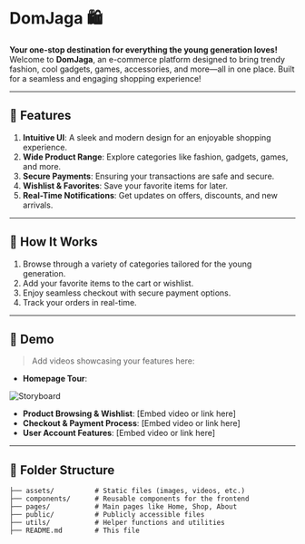 # DomJaga 🛍️  
**Your one-stop destination for everything the young generation loves!**  
Welcome to **DomJaga**, an e-commerce platform designed to bring trendy fashion, cool gadgets, games, accessories, and more—all in one place. Built for a seamless and engaging shopping experience!  

---

## 🌟 Features  
1. **Intuitive UI**: A sleek and modern design for an enjoyable shopping experience.  
2. **Wide Product Range**: Explore categories like fashion, gadgets, games, and more.  
3. **Secure Payments**: Ensuring your transactions are safe and secure.  
4. **Wishlist & Favorites**: Save your favorite items for later.  
5. **Real-Time Notifications**: Get updates on offers, discounts, and new arrivals.  

---

## 🚀 How It Works  
1. Browse through a variety of categories tailored for the young generation.  
2. Add your favorite items to the cart or wishlist.  
3. Enjoy seamless checkout with secure payment options.  
4. Track your orders in real-time.  

---

## 🎥 Demo  
> Add videos showcasing your features here:  
- **Homepage Tour**:

![Storyboard](https://github.com/kawshik244/DomJaga/blob/main/home1.gif)

- **Product Browsing & Wishlist**: [Embed video or link here]  
- **Checkout & Payment Process**: [Embed video or link here]  
- **User Account Features**: [Embed video or link here]  

---

## 📂 Folder Structure  
```plaintext
├── assets/          # Static files (images, videos, etc.)
├── components/      # Reusable components for the frontend
├── pages/           # Main pages like Home, Shop, About
├── public/          # Publicly accessible files
├── utils/           # Helper functions and utilities
├── README.md        # This file

